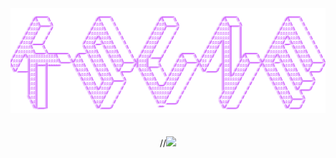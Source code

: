 <div align="center">
  <img src="imgs/classKsune.png">
  <br><br><br>
  //<img src="img/separator.png">
</div>
